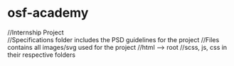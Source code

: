 # osf-academy
//Internship Project<br>
//Specifications folder includes the PSD guidelines for the project
//Files contains all images/svg used for the project
//html --> root
//scss, js, css in their respective folders
